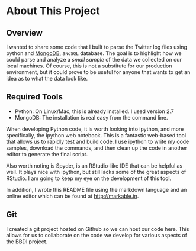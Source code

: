 # About This Project



## Overview
I wanted to share some code that I built to parse the Twitter log files using python and [MongoDB](http://www.mongodb.org/), a`NoSQL` database.  The goal is to highlight how we could parse and analyze a _small sample_ of the data we collected on our local machines.  Of course, this is not a substitute for our production environment, but it could prove to be useful for anyone that wants to get an idea as to what the data look like.

## Required Tools
- Python: On Linux/Mac, this is already installed.  I used version 2.7
- MongoDB:  The installation is real easy from the command line.


When developing Python code, it is worth looking into ipython, and more specifically, the ipython web notebook.  This is a fantastic web-based tool that allows us to rapidly test and build code.  I use ipython to write my code samples, download the commands, and then clean up the code in another editor to generate the final script. 

Also worth noting is Spyder, is an RStudio-like IDE that can be helpful as well.  It plays nice with ipython, but still lacks some of the great aspects of RStudio.  I am going to keep my eye on the development of this tool.

In addition, I wrote this README file using the markdown language and an online editor which can be found at <http://markable.in>.


## Git
I created a git project hosted on Github so we can host our code here.  This allows for us to collaborate on the code we develop for various aspects of the BBDI project.
